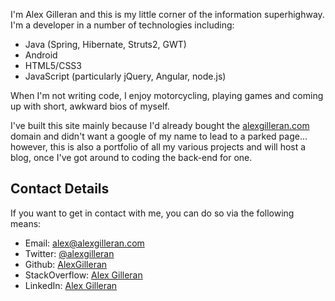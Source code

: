 I'm Alex Gilleran and this is my little corner of the information superhighway. I'm a developer in a number of technologies including:

*  Java (Spring, Hibernate, Struts2, GWT)
*  Android
*  HTML5/CSS3
*  JavaScript (particularly jQuery, Angular, node.js)

When I'm not writing code, I enjoy motorcycling, playing games and coming up with short, awkward bios of myself.

I've built this site mainly because I'd already bought the [alexgilleran.com](http://alexgilleran.com) domain and didn't want a google of my name to lead to a parked page... however, this is also a portfolio of all my various projects and will host a blog, once I've got around to coding the back-end for one.

Contact Details
-
If you want to get in contact with me, you can do so via the following means:

  * Email: [alex@alexgilleran.com](mailto:alex@alexgilleran.com)
  * Twitter: [@alexgilleran](http://twitter.com/AlexGilleran)
  * Github: [AlexGilleran](http://github.com/AlexGilleran)
  * StackOverflow: [Alex Gilleran](http://stackoverflow.com/users/873670/alex-gilleran)
  * LinkedIn: [Alex Gilleran](http://github.com/AlexGilleran)  